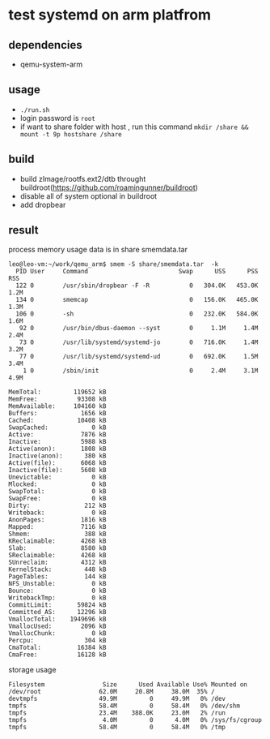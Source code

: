 # test systemd on arm platfrom

## dependencies

* qemu-system-arm 

## usage

* `./run.sh`
* login password is `root`
* if want to share folder with host , run this command `mkdir /share && mount -t 9p hostshare /share`

## build

* build zImage/rootfs.ext2/dtb throught buildroot(https://github.com/roamingunner/buildroot)
* disable all of system optional in buildroot
* add dropbear


## result

process memory usage data is in share smemdata.tar

```
leo@leo-vm:~/work/qemu_arm$ smem -S share/smemdata.tar  -k
  PID User     Command                         Swap      USS      PSS      RSS
  122 0        /usr/sbin/dropbear -F -R           0   304.0K   453.0K     1.2M
  134 0        smemcap                            0   156.0K   465.0K     1.3M
  106 0        -sh                                0   232.0K   584.0K     1.6M
   92 0        /usr/bin/dbus-daemon --syst        0     1.1M     1.4M     2.4M
   73 0        /usr/lib/systemd/systemd-jo        0   716.0K     1.4M     3.2M
   77 0        /usr/lib/systemd/systemd-ud        0   692.0K     1.5M     3.4M
    1 0        /sbin/init                         0     2.4M     3.1M     4.9M
```

```
MemTotal:         119652 kB
MemFree:           93308 kB
MemAvailable:     104160 kB
Buffers:            1656 kB
Cached:            10408 kB
SwapCached:            0 kB
Active:             7876 kB
Inactive:           5988 kB
Active(anon):       1808 kB
Inactive(anon):      380 kB
Active(file):       6068 kB
Inactive(file):     5608 kB
Unevictable:           0 kB
Mlocked:               0 kB
SwapTotal:             0 kB
SwapFree:              0 kB
Dirty:               212 kB
Writeback:             0 kB
AnonPages:          1816 kB
Mapped:             7116 kB
Shmem:               388 kB
KReclaimable:       4268 kB
Slab:               8580 kB
SReclaimable:       4268 kB
SUnreclaim:         4312 kB
KernelStack:         448 kB
PageTables:          144 kB
NFS_Unstable:          0 kB
Bounce:                0 kB
WritebackTmp:          0 kB
CommitLimit:       59824 kB
Committed_AS:      12296 kB
VmallocTotal:    1949696 kB
VmallocUsed:        2096 kB
VmallocChunk:          0 kB
Percpu:              304 kB
CmaTotal:          16384 kB
CmaFree:           16128 kB

```

storage usage

```
Filesystem                Size      Used Available Use% Mounted on
/dev/root                62.0M     20.8M     38.0M  35% /
devtmpfs                 49.9M         0     49.9M   0% /dev
tmpfs                    58.4M         0     58.4M   0% /dev/shm
tmpfs                    23.4M    388.0K     23.0M   2% /run
tmpfs                     4.0M         0      4.0M   0% /sys/fs/cgroup
tmpfs                    58.4M         0     58.4M   0% /tmp

```
